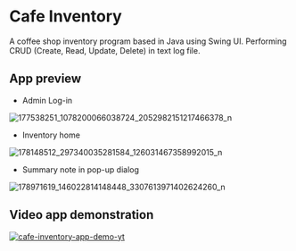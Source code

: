 # Cafe Inventory

A coffee shop inventory program based in Java using Swing UI. Performing CRUD (Create, Read, Update, Delete)  in text log file.

## App preview
- Admin Log-in

![177538251_1078200066038724_2052982151217466378_n](https://user-images.githubusercontent.com/72920953/159012360-9e683384-9055-4548-b53c-719f799b3472.png)

- Inventory home 

![178148512_297340035281584_126031467358992015_n](https://user-images.githubusercontent.com/72920953/159012358-1228df42-c2b5-4f01-b380-c7fd04f4e9af.png)

- Summary note in pop-up dialog 

![178971619_146022814148448_3307613971402624260_n](https://user-images.githubusercontent.com/72920953/159012353-bec90ad4-e5e2-428a-bde4-2d3233bf8396.png)


## Video app demonstration

[![cafe-inventory-app-demo-yt](https://img.youtube.com/vi/vbck9-WXiWU/0.jpg)](https://www.youtube.com/watch?v=vbck9-WXiWU) 
